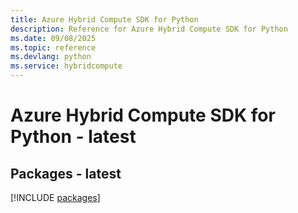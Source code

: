 ```yaml
---
title: Azure Hybrid Compute SDK for Python
description: Reference for Azure Hybrid Compute SDK for Python
ms.date: 09/08/2025
ms.topic: reference
ms.devlang: python
ms.service: hybridcompute
---
```

# Azure Hybrid Compute SDK for Python - latest
## Packages - latest
[!INCLUDE [packages](hybrid-compute-index.md)]